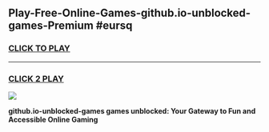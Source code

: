 
## Play-Free-Online-Games-github.io-unblocked-games-Premium #eursq
<h3>
<a href="https://premium.freeplayer.one?title=github.io-unblocked-games&ref=8M">CLICK TO PLAY</a></h3>
<hr>

<h3>
<a href="https://premium.freeplayer.one?title=github.io-unblocked-games&ref=8M">CLICK 2 PLAY</a>
  
</h3>

<a href="https://premium.freeplayer.one?title=github.io-unblocked-games&ref=8M"><img src="https://clearcache.store/games.png"></a>


**github.io-unblocked-games games unblocked: Your Gateway to Fun and Accessible Online Gaming**
